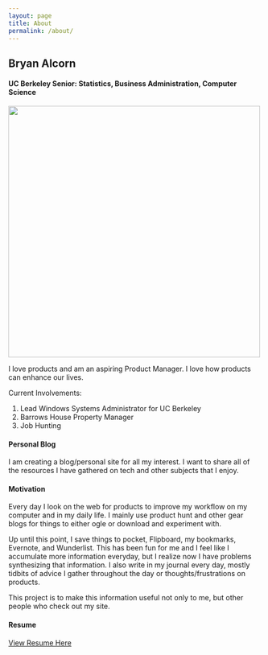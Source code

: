 ```yaml
---
layout: page
title: About
permalink: /about/
---
```



<h2>Bryan Alcorn</h2>
<h4>UC Berkeley Senior: Statistics, Business Administration, Computer Science </h4>

<img src ="https://rollonbears234.github.io/images/my_about_photo.JPG" width="500">




<p>I love products and am an aspiring Product Manager. I love how products can enhance our lives.</p>

<p>Current Involvements:</p>
<ol>
  <li>Lead Windows Systems Administrator for UC Berkeley</li>
  <li>Barrows House Property Manager</li>
  <li>Job Hunting</li>
</ol>

<h4>Personal Blog</h4>

<p>I am creating a blog/personal site for all my interest. I want to share all of the resources I have gathered on tech and other subjects that I enjoy.</p>

<h4>Motivation</h4>

<p>Every day I look on the web for products to improve my workflow on my computer and in my daily life.
I mainly use product hunt and other gear blogs for things to either ogle or download and experiment with.</p>

<p>Up until this point, I save things to pocket, Flipboard, my bookmarks, Evernote, and Wunderlist. This has been fun for me and I feel like I accumulate more information everyday, but I realize now I have problems synthesizing that information. I also write in my journal every day, mostly tidbits of advice I gather throughout the day or thoughts/frustrations on products.</p>

<p>This project is to make this information useful not only to me, but other people who check out my site.</p>


<h4>Resume</h4>
<a href="https://drive.google.com/file/d/0ByNHPaAlfObFNEZkSzhNb2g2dTA/view?usp=sharing">View Resume Here</a>
